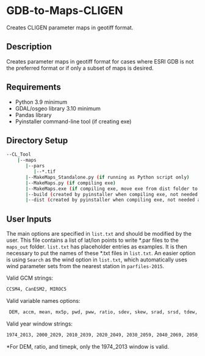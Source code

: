 # GDB-to-Maps-CLIGEN
Creates CLIGEN parameter maps in geotiff format.

## Description
Creates parameter maps in geotiff format for cases where ESRI GDB is not the preferred format or if only a subset of maps is desired.

## Requirements
- Python 3.9 minimum
- GDAL/osgeo library 3.10 minimum
- Pandas library
- Pyinstaller command-line tool (if creating exe)

## Directory Setup
```bash
--CL_Tool
    |--maps
       |--pars
          |--*.tif
       |--MakeMaps_Standalone.py (if running as Python script only)
       |--MakeMaps.py (if compiling exe)
       |--MakeMaps.exe (if compiling exe, move exe from dist folder to here)
       |--build (created by pyinstaller when compiling exe, not needed after compiling)
       |--dist (created by pyinstaller when compiling exe, not needed after compiling)
```
## User Inputs
The main options are specified in `list.txt` and should be modified by the user. This file contains a list of lat/lon points to write *.par files to the `maps_out` folder. `list.txt` has placeholder entries as examples. It is then necessary to put the names of these *.txt files in `list.txt`. An easier option is using `Search` as the wind option in `list.txt`, which automatically uses wind parameter sets from the nearest station in `parfiles-2015`.

Valid GCM strings:
```sh
CCSM4, CanESM2, MIROC5
```

Valid variable names options:
```sh
 DEM, accm, mean, mx5p, pwd, pww, ratio, sdev, skew, srad, srsd, tdew, timepk, tmax, tmin, tnsd, txsd
```

Valid year window strings:
```sh
1974_2013, 2000_2029, 2010_2039, 2020_2049, 2030_2059, 2040_2069, 2050_2079, 2060_2089, 2070_2099
```

*For DEM, ratio, and timepk, only the 1974_2013 window is valid.
